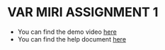 # VAR MIRI ASSIGNMENT 1

- You can find the demo video [here](./docs/VAR_DEMO.mp4)
- You can find the help document [here](./docs/report.pdf)
